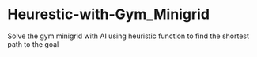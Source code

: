 # Heurestic-with-Gym_Minigrid

Solve the gym minigrid with AI using heuristic function to find the shortest path to the goal
